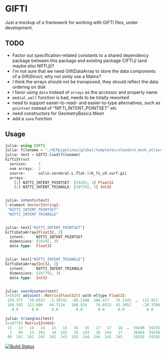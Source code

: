# GIFTI

Just a mockup of a framework for working with GIFTI files, under development.

## TODO
- Factor out specification-related constants to a shared dependency package between this package and existing package CIFTI.jl (and maybe also NIfTI.jl)?
- I'm not sure that we need GiftiDataArray to store the data components of a GiftiStruct; why not simly use a Matrix?
- I think the arrays should not be transposed, they should reflect the data ordering on disk
- I favor using `data` instead of `arrays` as the accessor and property name
- `medial_wall` function is bad, needs to be totally reworked
- need to support easier-to-read- and easier-to-type alternatives, such as `pointset` instead of "NIFTI_INTENT_POINTSET" etc
- need constructors for GeometryBasics.Mesh
- add a `save` function


## Usage
```julia
julia> using GIFTI
julia> filename = "./HCPpipelines/global/templates/standard_mesh_atlases/colin.cerebral.L.flat.59k_fs_LR.surf.gii"
julia> test = GIFTI.load(filename)
GiftiStruct
  version:     1
  num arrays:  2
  source:      colin.cerebral.L.flat.59k_fs_LR.surf.gii
  arrays:
    [1] NIFTI_INTENT_POINTSET: [59292, 3] Float32
    [2] NIFTI_INTENT_TRIANGLE: [107792, 3] Int32


julia> intents(test)
2-element Vector{String}:
 "NIFTI_INTENT_POINTSET"
 "NIFTI_INTENT_TRIANGLE"


julia> test["NIFTI_INTENT_POINTSET"]
GiftiDataArray{Float32, 2}
  intent:     NIFTI_INTENT_POINTSET
  dimensions: (59292, 3)
  data type:  Float32


julia> test["NIFTI_INTENT_TRIANGLE"]
GiftiDataArray{Int32, 2}
  intent:     NIFTI_INTENT_TRIANGLE
  dimensions: (107792, 3)
  data type:  Int32


julia> coordinates(test)
3×59292 adjoint(::Matrix{Float32}) with eltype Float32:
 134.377   59.6532  -5.30742  -60.2108  166.427   76.1341  …  113.921   113.104   115.412   114.538   115.918
 169.593  123.086   44.7124   108.924    76.0323  43.3052     -28.3706  -28.0343  -26.9869  -26.7919  -25.5343
   0.0      0.0      0.0        0.0       0.0      0.0          0.0       0.0       0.0       0.0       0.0

julia> triangles(test)
3×107792 Matrix{Int64}:
 13   13   14   14   15   15   16   16   17   17   18  …  59290  59291  59291  15253  59292  59292  15252  15251
  1   89   13  241   14  242   15  243   16  244   17     38964  59290  59292  59291  38964  38963  59292  38963
 89  241  241  242  242  243  243  244  244  245  245     59292  59292  15252  15252  38963  15251  15251     10

```
[![Build Status](https://github.com/myersm0/GIFTI.jl/actions/workflows/CI.yml/badge.svg?branch=main)](https://github.com/myersm0/GIFTI.jl/actions/workflows/CI.yml?query=branch%3Amain)
